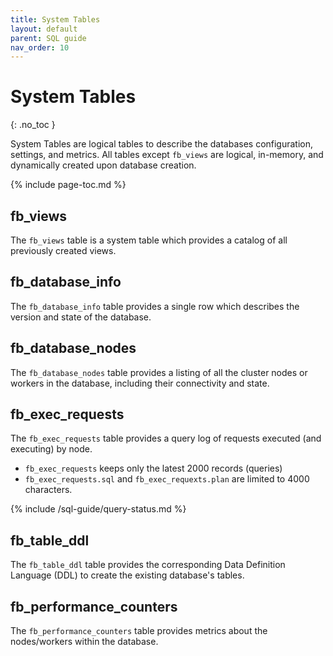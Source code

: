 ```yaml
---
title: System Tables
layout: default
parent: SQL guide
nav_order: 10
---
```


# System Tables
{: .no_toc }

System Tables are logical tables to describe the databases configuration, settings, and metrics.  All tables except `fb_views` are logical, in-memory, and dynamically created upon database creation.

{% include page-toc.md %}

## fb_views

The `fb_views` table is a system table which provides a catalog of all previously created views.

## fb_database_info

The `fb_database_info` table provides a single row which describes the version and state of the database.

## fb_database_nodes

The `fb_database_nodes` table provides a listing of all the cluster nodes or workers in the database, including their connectivity and state.

## fb_exec_requests

The `fb_exec_requests` table provides a query log of requests executed (and executing) by node.

* `fb_exec_requests` keeps only the latest 2000 records (queries)
* `fb_exec_requests.sql` and `fb_exec_requexts.plan` are limited to 4000 characters.

{% include /sql-guide/query-status.md %}

## fb_table_ddl

The `fb_table_ddl` table provides the corresponding Data Definition Language (DDL) to create the existing database's tables.

## fb_performance_counters

The `fb_performance_counters` table provides metrics about the nodes/workers within the database.
